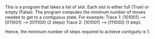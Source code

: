 This is a program that takes a list of slot. Each slot is either full (True)
or empty (False). The program computes the minimum number of moves needed
to get to a contiguous state. For example:
Trace 1: [101001] --> [011001] --> [011100] (2 steps)
Trace 2: [101001] --> [111000] (1 step).

Hence, the minimum number of steps required to achieve contiguity is 1.
